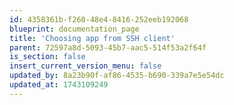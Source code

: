 ```yaml
---
id: 4358361b-f260-48e4-8416-252eeb192068
blueprint: documentation_page
title: 'Choosing app from SSH client'
parent: 72597a8d-5093-45b7-aac5-514f53a2f64f
is_section: false
insert_current_version_menu: false
updated_by: 8a23b90f-af86-4535-b690-339a7e5e54dc
updated_at: 1743109249
---
```

